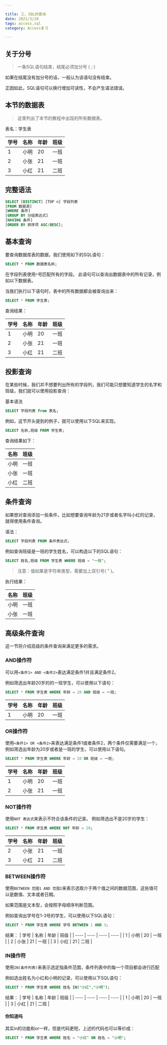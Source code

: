 ```yaml
---

title: 三、SQL的查询
date: 2021/3/18
tags: access,sql
category: Access复习

---
```


## 关于分号

> 一条SQL语句结束，结尾必须加分号 ( ; )

如果在结尾没有加分号的话，一般认为该语句没有结束。

正因如此，SQL语句可以换行增加可读性，不会产生语法错误。
<!-- more -->
## 本节的数据表

> 这里列出了本节的教程中出现的所有数据表。

表名：学生表

 | 学号 | 名称 | 年龄 | 班级 |
 | ---- | ---- | ---- | ---- |
 | 1    | 小明 | 20   | 一班 |
 | 2    | 小张 | 21   | 一班 |
 | 3    | 小红 | 21   | 二班 |

## 完整语法

``` sql
SELECT [DISTINCT] [TOP n] 字段列表
[FROM 数据源]
[WHERE 条件]
[GROUP BY 分组表达式]
[HAVING 条件]
[ORDER BY 排序项 ASC/DESC];

```

## 基本查询

要查询数据库表的数据，我们使用如下的SQL语句：

```sql
SELECT * FROM 数据表名称;
```

在字段列表使用`*`号匹配所有的字段。
此语句可以查询出数据表中的所有记录，例如以下数据表。

当我们执行以下语句时，表中的所有数据都会被查询出来：

 ```sql
 SELECT * FROM 学生表;
 ```

 查询结果：

 | 学号 | 名称 | 年龄 | 班级 |
 | ---- | ---- | ---- | ---- |
 | 1    | 小明 | 20   | 一班 |
 | 2    | 小张 | 21   | 一班 |
 | 3    | 小红 | 21   | 二班 |

## 投影查询

在某些时候，我们并不想要列出所有的字段列，我们可能只想要知道学生的名字和班级，我们就可以使用投影查询：

基本语法

```sql
SELECT 字段列表 from 表名;
```

例如，这节开头提到的例子，就可以使用以下SQL来实现。

```sql
SELECT 名称,班级 FROM 学生表;
```

查询结果如下：

| 名称 | 班级 |
| ---- | ---- |
| 小明 | 一班 |
| 小张 | 一班 |
| 小红 | 二班 |

## 条件查询

如果想对查询添加一些条件，比如想要查询年龄为21岁或者名字叫小红的记录，就得使用条件查询。

语法：

```sql
SELECT 字段列表 FROM 条件表达式;
```

例如查询班级是一班的学生姓名，可以构造以下的SQL语句：

```sql
SELECT 姓名,班级 FROM 学生表 WHERE 班级 = "一班";
```

> 注意：值如果是字符串类型，需要加上双引号( " )。

执行结果：

| 名称 | 班级 |
| ---- | ---- |
| 小明 | 一班 |
| 小张 | 一班 |

## 高级条件查询

这一节将介绍高级的条件查询来满足更多的需求。

### AND操作符


可以用`<条件1> AND <条件2>`表达满足条件1并且满足条件2。

例如筛选出年龄20岁的的一班学生，可以使用以下语句：

```sql
SELECT * FROM 学生表 WHERE 年龄 = 20 AND 班级 = 一班;
```

 | 学号 | 名称 | 年龄 | 班级 |
 | ---- | ---- | ---- | ---- |
 | 1    | 小明 | 20   | 一班 |

### OR操作符

使用`<条件1> OR <条件2>`来表达满足条件1或者条件2，两个条件仅需要满足一个，例如筛选出年龄为20岁或者是一班的学生，可以使用以下语句。

```sql
SELECT * FROM 学生表 WHERE 年龄 = 20 OR 班级 = 一班;
```

| 学号 | 名称 | 年龄 | 班级 |
| ---- | ---- | ---- | ---- |
| 1    | 小明 | 20   | 一班 |
| 2    | 小张 | 21   | 一班 |

### NOT操作符

使用`NOT 表达式`来表示不符合该条件的记录。
例如筛选出不是20岁的学生：

```sql
SELECT * FROM 学生表 WHERE NOT 年龄 = 20;
```

 | 学号 | 名称 | 年龄 | 班级 |
 | ---- | ---- | ---- | ---- |
 | 2    | 小张 | 21   | 一班 |
 | 3    | 小红 | 21   | 二班 |

### BETWEEN操作符

使用`BETWEEN 范围1 AND 范围2`来表示选取介于两个值之间的数据范围，这些值可以是数值、文本或者日期。

如果范围是文本型，会按照字母顺序判断范围。

例如查询出学号在1-3号的学生，可以使用以下SQL语句：

```sql
SELECT * FROM 学生表 WHERE 学号 BETWEEN 1 AND 3;
```

结果：
| 学号 | 名称 | 年龄 | 班级 |
| ---- | ---- | ---- | ---- |
| 1    | 小明 | 20   | 一班 |
| 2    | 小张 | 21   | 一班 |
| 3    | 小红 | 21   | 二班 |

### IN操作符

使用`IN(条件列表)`来表示选定指条件范围，条件列表中的每一个项目都会进行匹配

例如选出姓名为小红和小明的记录，可以使用以下SQL语句：

```sql
SELECT * FROM 学生表 WHERE 姓名 IN("小红","小明");
```

结果：
| 学号 | 名称 | 年龄 | 班级 |
| ---- | ---- | ---- | ---- |
| 1    | 小明 | 20   | 一班 |
| 3    | 小红 | 21   | 二班 |

#### 你知道吗

其实in的功能和or一样，但是代码更短，上述的代码也可以等价成：

```sql
SELECT * FROM 学生表 WHERE 姓名 = "小红" OR 姓名 = "小明";
```
